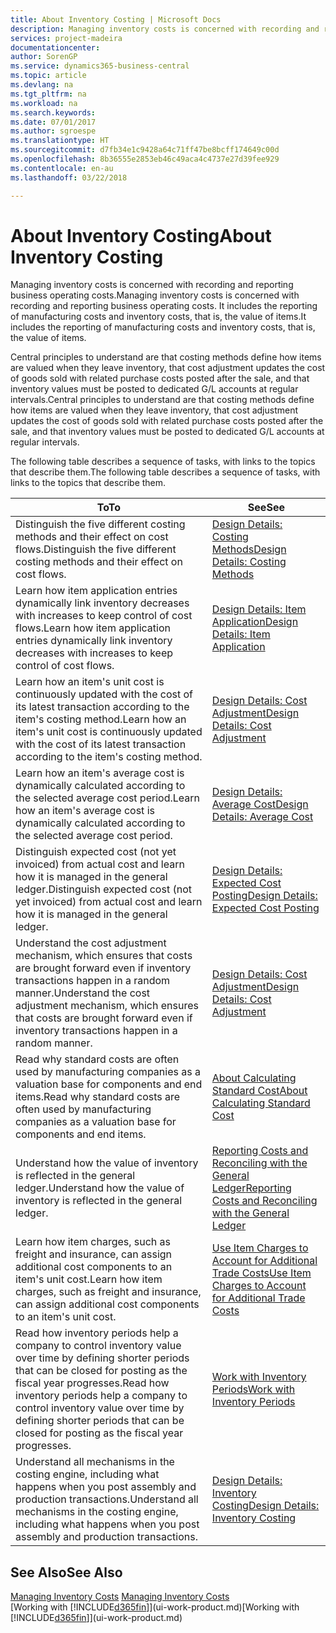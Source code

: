 ```yaml
---
title: About Inventory Costing | Microsoft Docs
description: Managing inventory costs is concerned with recording and reporting business operating costs. It includes the reporting of manufacturing costs and inventory costs, that is, the value of items.
services: project-madeira
documentationcenter: 
author: SorenGP
ms.service: dynamics365-business-central
ms.topic: article
ms.devlang: na
ms.tgt_pltfrm: na
ms.workload: na
ms.search.keywords: 
ms.date: 07/01/2017
ms.author: sgroespe
ms.translationtype: HT
ms.sourcegitcommit: d7fb34e1c9428a64c71ff47be8bcff174649c00d
ms.openlocfilehash: 8b36555e2853eb46c49aca4c4737e27d39fee929
ms.contentlocale: en-au
ms.lasthandoff: 03/22/2018

---
```

# <a name="about-inventory-costing"></a><span data-ttu-id="1ed45-104">About Inventory Costing</span><span class="sxs-lookup"><span data-stu-id="1ed45-104">About Inventory Costing</span></span>
<span data-ttu-id="1ed45-105">Managing inventory costs is concerned with recording and reporting business operating costs.</span><span class="sxs-lookup"><span data-stu-id="1ed45-105">Managing inventory costs is concerned with recording and reporting business operating costs.</span></span> <span data-ttu-id="1ed45-106">It includes the reporting of manufacturing costs and inventory costs, that is, the value of items.</span><span class="sxs-lookup"><span data-stu-id="1ed45-106">It includes the reporting of manufacturing costs and inventory costs, that is, the value of items.</span></span>  

 <span data-ttu-id="1ed45-107">Central principles to understand are that costing methods define how items are valued when they leave inventory, that cost adjustment updates the cost of goods sold with related purchase costs posted after the sale, and that inventory values must be posted to dedicated G/L accounts at regular intervals.</span><span class="sxs-lookup"><span data-stu-id="1ed45-107">Central principles to understand are that costing methods define how items are valued when they leave inventory, that cost adjustment updates the cost of goods sold with related purchase costs posted after the sale, and that inventory values must be posted to dedicated G/L accounts at regular intervals.</span></span>  

 <span data-ttu-id="1ed45-108">The following table describes a sequence of tasks, with links to the topics that describe them.</span><span class="sxs-lookup"><span data-stu-id="1ed45-108">The following table describes a sequence of tasks, with links to the topics that describe them.</span></span>   

|<span data-ttu-id="1ed45-109">**To**</span><span class="sxs-lookup"><span data-stu-id="1ed45-109">**To**</span></span>|<span data-ttu-id="1ed45-110">**See**</span><span class="sxs-lookup"><span data-stu-id="1ed45-110">**See**</span></span>|  
|------------|-------------|  
|<span data-ttu-id="1ed45-111">Distinguish the five different costing methods and their effect on cost flows.</span><span class="sxs-lookup"><span data-stu-id="1ed45-111">Distinguish the five different costing methods and their effect on cost flows.</span></span>|[<span data-ttu-id="1ed45-112">Design Details: Costing Methods</span><span class="sxs-lookup"><span data-stu-id="1ed45-112">Design Details: Costing Methods</span></span>](design-details-costing-methods.md)|  
|<span data-ttu-id="1ed45-113">Learn how item application entries dynamically link inventory decreases with increases to keep control of cost flows.</span><span class="sxs-lookup"><span data-stu-id="1ed45-113">Learn how item application entries dynamically link inventory decreases with increases to keep control of cost flows.</span></span>|[<span data-ttu-id="1ed45-114">Design Details: Item Application</span><span class="sxs-lookup"><span data-stu-id="1ed45-114">Design Details: Item Application</span></span>](design-details-item-application.md)|  
|<span data-ttu-id="1ed45-115">Learn how an item's unit cost is continuously updated with the cost of its latest transaction according to the item's costing method.</span><span class="sxs-lookup"><span data-stu-id="1ed45-115">Learn how an item's unit cost is continuously updated with the cost of its latest transaction according to the item's costing method.</span></span>|[<span data-ttu-id="1ed45-116">Design Details: Cost Adjustment</span><span class="sxs-lookup"><span data-stu-id="1ed45-116">Design Details: Cost Adjustment</span></span>](design-details-cost-adjustment.md)|  
|<span data-ttu-id="1ed45-117">Learn how an item's average cost is dynamically calculated according to the selected average cost period.</span><span class="sxs-lookup"><span data-stu-id="1ed45-117">Learn how an item's average cost is dynamically calculated according to the selected average cost period.</span></span>|[<span data-ttu-id="1ed45-118">Design Details: Average Cost</span><span class="sxs-lookup"><span data-stu-id="1ed45-118">Design Details: Average Cost</span></span>](design-details-average-cost.md)|  
|<span data-ttu-id="1ed45-119">Distinguish expected cost (not yet invoiced) from actual cost and learn how it is managed in the general ledger.</span><span class="sxs-lookup"><span data-stu-id="1ed45-119">Distinguish expected cost (not yet invoiced) from actual cost and learn how it is managed in the general ledger.</span></span>|[<span data-ttu-id="1ed45-120">Design Details: Expected Cost Posting</span><span class="sxs-lookup"><span data-stu-id="1ed45-120">Design Details: Expected Cost Posting</span></span>](design-details-expected-cost-posting.md)|  
|<span data-ttu-id="1ed45-121">Understand the cost adjustment mechanism, which ensures that costs are brought forward even if inventory transactions happen in a random manner.</span><span class="sxs-lookup"><span data-stu-id="1ed45-121">Understand the cost adjustment mechanism, which ensures that costs are brought forward even if inventory transactions happen in a random manner.</span></span>|[<span data-ttu-id="1ed45-122">Design Details: Cost Adjustment</span><span class="sxs-lookup"><span data-stu-id="1ed45-122">Design Details: Cost Adjustment</span></span>](design-details-cost-adjustment.md)|  
|<span data-ttu-id="1ed45-123">Read why standard costs are often used by manufacturing companies as a valuation base for components and end items.</span><span class="sxs-lookup"><span data-stu-id="1ed45-123">Read why standard costs are often used by manufacturing companies as a valuation base for components and end items.</span></span>|[<span data-ttu-id="1ed45-124">About Calculating Standard Cost</span><span class="sxs-lookup"><span data-stu-id="1ed45-124">About Calculating Standard Cost</span></span>](finance-about-calculating-standard-cost.md)|  
|<span data-ttu-id="1ed45-125">Understand how the value of inventory is reflected in the general ledger.</span><span class="sxs-lookup"><span data-stu-id="1ed45-125">Understand how the value of inventory is reflected in the general ledger.</span></span>|[<span data-ttu-id="1ed45-126">Reporting Costs and Reconciling with the General Ledger</span><span class="sxs-lookup"><span data-stu-id="1ed45-126">Reporting Costs and Reconciling with the General Ledger</span></span>](finance-report-costs-and-reconcile-with-the-general-ledger.md)|  
|<span data-ttu-id="1ed45-127">Learn how item charges, such as freight and insurance, can assign additional cost components to an item's unit cost.</span><span class="sxs-lookup"><span data-stu-id="1ed45-127">Learn how item charges, such as freight and insurance, can assign additional cost components to an item's unit cost.</span></span>|[<span data-ttu-id="1ed45-128">Use Item Charges to Account for Additional Trade Costs</span><span class="sxs-lookup"><span data-stu-id="1ed45-128">Use Item Charges to Account for Additional Trade Costs</span></span>](payables-how-assign-item-charges.md)|  
|<span data-ttu-id="1ed45-129">Read how inventory periods help a company to control inventory value over time by defining shorter periods that can be closed for posting as the fiscal year progresses.</span><span class="sxs-lookup"><span data-stu-id="1ed45-129">Read how inventory periods help a company to control inventory value over time by defining shorter periods that can be closed for posting as the fiscal year progresses.</span></span>|[<span data-ttu-id="1ed45-130">Work with Inventory Periods</span><span class="sxs-lookup"><span data-stu-id="1ed45-130">Work with Inventory Periods</span></span>](finance-how-to-work-with-inventory-periods.md)|  
|<span data-ttu-id="1ed45-131">Understand all mechanisms in the costing engine, including what happens when you post assembly and production transactions.</span><span class="sxs-lookup"><span data-stu-id="1ed45-131">Understand all mechanisms in the costing engine, including what happens when you post assembly and production transactions.</span></span>|[<span data-ttu-id="1ed45-132">Design Details: Inventory Costing</span><span class="sxs-lookup"><span data-stu-id="1ed45-132">Design Details: Inventory Costing</span></span>](design-details-inventory-costing.md)|

## <a name="see-also"></a><span data-ttu-id="1ed45-133">See Also</span><span class="sxs-lookup"><span data-stu-id="1ed45-133">See Also</span></span>
<span data-ttu-id="1ed45-134">[Managing Inventory Costs](finance-manage-inventory-costs.md)  </span><span class="sxs-lookup"><span data-stu-id="1ed45-134">[Managing Inventory Costs](finance-manage-inventory-costs.md)  </span></span>  
<span data-ttu-id="1ed45-135">[Working with [!INCLUDE[d365fin](includes/d365fin_md.md)]](ui-work-product.md)</span><span class="sxs-lookup"><span data-stu-id="1ed45-135">[Working with [!INCLUDE[d365fin](includes/d365fin_md.md)]](ui-work-product.md)</span></span>

